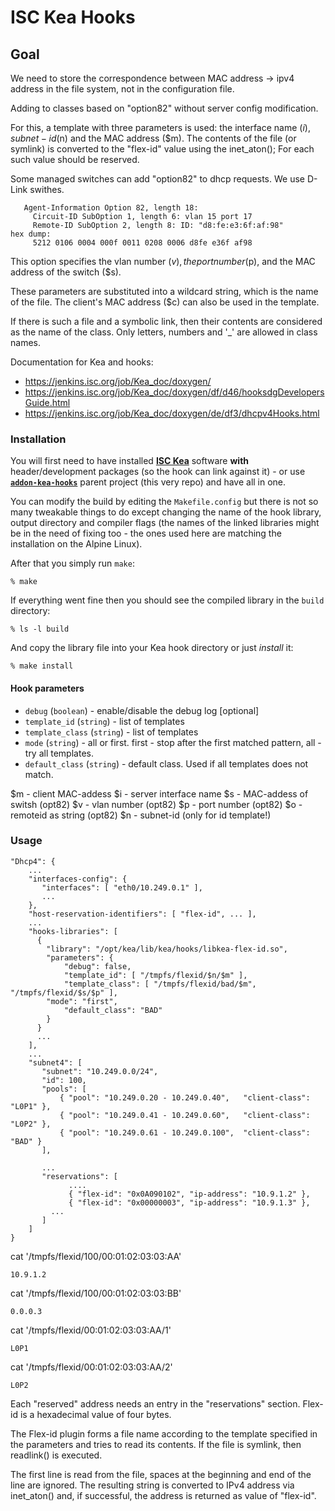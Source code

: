 # ISC Kea Hooks

## Goal

We need to store the correspondence between MAC address -> ipv4 address in the file system,
not in the configuration file.

Adding to classes based on "option82" without server config modification.

For this, a template with three parameters is used: the interface name ($i), subnet-id ($n) and the MAC address ($m).
The contents of the file (or symlink) is converted to the "flex-id" value using the inet_aton(); 
For each such value should be reserved.

Some managed switches can add "option82" to dhcp requests. We use D-Link swithes.

```
   Agent-Information Option 82, length 18:
     Circuit-ID SubOption 1, length 6: vlan 15 port 17
     Remote-ID SubOption 2, length 8: ID: "d8:fe:e3:6f:af:98"
hex dump:
     5212 0106 0004 000f 0011 0208 0006 d8fe e36f af98
```

This option specifies the vlan number ($v), the port number ($p), and the MAC address of the switch ($s).

These parameters are substituted into a wildcard string, which is the name of the file.
The client's MAC address ($c) can also be used in the template.

If there is such a file and a symbolic link, then their contents are considered as the name of the class.
Only letters, numbers and '\_' are allowed in class names.


Documentation for Kea and hooks:

- https://jenkins.isc.org/job/Kea_doc/doxygen/
- https://jenkins.isc.org/job/Kea_doc/doxygen/df/d46/hooksdgDevelopersGuide.html
- https://jenkins.isc.org/job/Kea_doc/doxygen/de/df3/dhcpv4Hooks.html

### Installation

You will first need to have installed [**ISC Kea**](https://www.isc.org/kea/) software **with** header/development packages (so the hook can link against it) - or use [**`addon-kea-hooks`**](https://github.com/OpenNebula/addon-kea-hooks) parent project (this very repo) and have all in one.

You can modify the build by editing the `Makefile.config` but there is not so many tweakable things to do except changing the name of the hook library, output directory and compiler flags (the names of the linked libraries might be in the need of fixing too - the ones used here are matching the installation on the Alpine Linux).

After that you simply run `make`:

```
% make
```

If everything went fine then you should see the compiled library in the `build` directory:

```
% ls -l build
```

And copy the library file into your Kea hook directory or just *install* it:

```
% make install
```

#### Hook parameters

- `debug` (`boolean`) - enable/disable the debug log [optional]
- `template_id` (`string`) - list of templates
- `template_class` (`string`) - list of templates
- `mode` (`string`) - all or first. first - stop after the first matched pattern, all - try all templates.
- `default_class` (`string`) - default class. Used if all templates does not match.

$m - client MAC-addess
$i - server interface name
$s - MAC-addess of switsh (opt82)
$v - vlan number (opt82)
$p - port number (opt82)
$o - remoteid as string (opt82) 
$n - subnet-id (only for id template!)


### Usage

```
"Dhcp4": {
    ...
    "interfaces-config": {
       "interfaces": [ "eth0/10.249.0.1" ],
       ...
    },
    "host-reservation-identifiers": [ "flex-id", ... ],
    ...
    "hooks-libraries": [
      {
        "library": "/opt/kea/lib/kea/hooks/libkea-flex-id.so",
        "parameters": {
            "debug": false,
            "template_id": [ "/tmpfs/flexid/$n/$m" ],
            "template_class": [ "/tmpfs/flexid/bad/$m", "/tmpfs/flexid/$s/$p" ],
	    "mode": "first",
            "default_class": "BAD"
        }
      }
      ...
    ],
    ...
    "subnet4": [
       "subnet": "10.249.0.0/24",
       "id": 100,
       "pools": [
           { "pool": "10.249.0.20 - 10.249.0.40",   "client-class": "L0P1" },
           { "pool": "10.249.0.41 - 10.249.0.60",   "client-class": "L0P2" },
           { "pool": "10.249.0.61 - 10.249.0.100",  "client-class": "BAD" }
       ],

       ...
       "reservations": [
             ....
             { "flex-id": "0x0A090102", "ip-address": "10.9.1.2" },
             { "flex-id": "0x00000003", "ip-address": "10.9.1.3" },
	     ...
       ]
    ]
}
```

cat '/tmpfs/flexid/100/00:01:02:03:03:AA'
```
10.9.1.2
```

cat '/tmpfs/flexid/100/00:01:02:03:03:BB'
```
0.0.0.3
```

cat '/tmpfs/flexid/00:01:02:03:03:AA/1'
```
L0P1
```

cat '/tmpfs/flexid/00:01:02:03:03:AA/2'
```
L0P2
```


Each "reserved" address needs an entry in the "reservations" section.
Flex-id is a hexadecimal value of four bytes.

The Flex-id plugin forms a file name according to the template specified
in the parameters and tries to read its contents. If the file is symlink,
then readlink() is executed.

The first line is read from the file, spaces at the beginning 
and end of the line are ignored. The resulting string is converted
to IPv4 address via inet_aton() and, if successful, the address is returned
as value of "flex-id".

